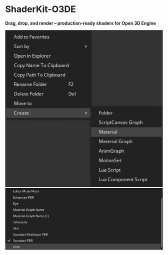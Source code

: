 # ShaderKit-O3DE

**Drag, drop, and render – production-ready shaders for Open 3D Engine**  

<div align="left">
  <img src="images/note1.png" width="600">
  <img src="images/note2.png" width="600">
</div>
